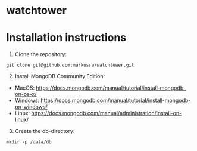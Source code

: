 # watchtower

# Installation instructions

1) Clone the repository:
```
git clone git@github.com:markusra/watchtower.git
```

2) Install MongoDB Community Edition:
- MacOS: https://docs.mongodb.com/manual/tutorial/install-mongodb-on-os-x/
- Windows: https://docs.mongodb.com/manual/tutorial/install-mongodb-on-windows/
- Linux: https://docs.mongodb.com/manual/administration/install-on-linux/

3) Create the db-directory:
```
mkdir -p /data/db
```
